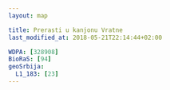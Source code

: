```yaml
---
layout: map

title: Prerasti u kanjonu Vratne
last_modified_at: 2018-05-21T22:14:44+02:00

WDPA: [328908]
BioRaS: [94]
geoSrbija:
  L1_183: [23]
---
```

